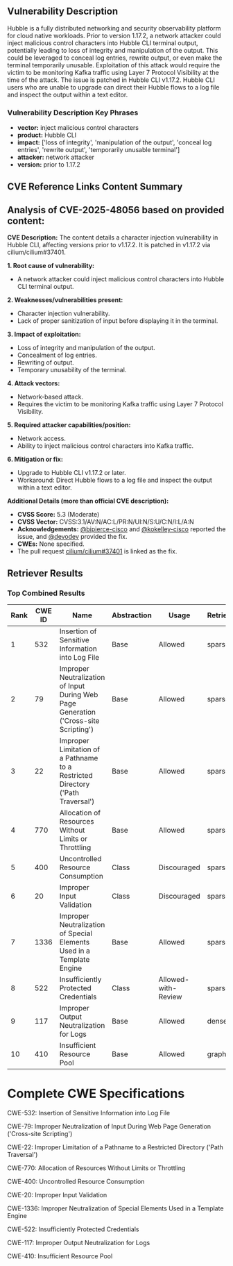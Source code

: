 ## Vulnerability Description
Hubble is a fully distributed networking and security observability platform for cloud native workloads. Prior to version 1.17.2, a network attacker could inject malicious control characters into Hubble CLI terminal output, potentially leading to loss of integrity and manipulation of the output. This could be leveraged to conceal log entries, rewrite output, or even make the terminal temporarily unusable. Exploitation of this attack would require the victim to be monitoring Kafka traffic using Layer 7 Protocol Visibility at the time of the attack. The issue is patched in Hubble CLI v1.17.2. Hubble CLI users who are unable to upgrade can direct their Hubble flows to a log file and inspect the output within a text editor.

### Vulnerability Description Key Phrases
- **vector:** inject malicious control characters
- **product:** Hubble CLI
- **impact:** ['loss of integrity', 'manipulation of the output', 'conceal log entries', 'rewrite output', 'temporarily unusable terminal']
- **attacker:** network attacker
- **version:** prior to 1.17.2

## CVE Reference Links Content Summary
## Analysis of CVE-2025-48056 based on provided content:

**CVE Description:** The content details a character injection vulnerability in Hubble CLI, affecting versions prior to v1.17.2. It is patched in v1.17.2 via cilium/cilium#37401.

**1. Root cause of vulnerability:**

*   A network attacker could inject malicious control characters into Hubble CLI terminal output.

**2. Weaknesses/vulnerabilities present:**

*   Character injection vulnerability.
*   Lack of proper sanitization of input before displaying it in the terminal.

**3. Impact of exploitation:**

*   Loss of integrity and manipulation of the output.
*   Concealment of log entries.
*   Rewriting of output.
*   Temporary unusability of the terminal.

**4. Attack vectors:**

*   Network-based attack.
*   Requires the victim to be monitoring Kafka traffic using Layer 7 Protocol Visibility.

**5. Required attacker capabilities/position:**

*   Network access.
*   Ability to inject malicious control characters into Kafka traffic.

**6. Mitigation or fix:**

*   Upgrade to Hubble CLI v1.17.2 or later.
*   Workaround: Direct Hubble flows to a log file and inspect the output within a text editor.

**Additional Details (more than official CVE description):**

*   **CVSS Score:** 5.3 (Moderate)
*   **CVSS Vector:** CVSS:3.1/AV:N/AC:L/PR:N/UI:N/S:U/C:N/I:L/A:N
*   **Acknowledgements:**  [@bipierce-cisco](https://github.com/bipierce-cisco) and [@kokelley-cisco](https://github.com/kokelley-cisco) reported the issue, and [@devodev](https://github.com/devodev) provided the fix.
*   **CWEs:** None specified.
*   The pull request [cilium/cilium#37401](https://github.com/cilium/cilium/pull/37401) is linked as the fix.

## Retriever Results

### Top Combined Results

| Rank | CWE ID | Name | Abstraction | Usage  | Retrievers | Individual Scores |
|------|--------|------|-------------|-------|------------|-------------------|
| 1 | 532 | Insertion of Sensitive Information into Log File | Base | Allowed | sparse | 0.196 |
| 2 | 79 | Improper Neutralization of Input During Web Page Generation ('Cross-site Scripting') | Base | Allowed | sparse | 0.196 |
| 3 | 22 | Improper Limitation of a Pathname to a Restricted Directory ('Path Traversal') | Base | Allowed | sparse | 0.194 |
| 4 | 770 | Allocation of Resources Without Limits or Throttling | Base | Allowed | sparse | 0.193 |
| 5 | 400 | Uncontrolled Resource Consumption | Class | Discouraged | sparse | 0.193 |
| 6 | 20 | Improper Input Validation | Class | Discouraged | sparse | 0.191 |
| 7 | 1336 | Improper Neutralization of Special Elements Used in a Template Engine | Base | Allowed | sparse | 0.190 |
| 8 | 522 | Insufficiently Protected Credentials | Class | Allowed-with-Review | sparse | 0.189 |
| 9 | 117 | Improper Output Neutralization for Logs | Base | Allowed | dense | 0.460 |
| 10 | 410 | Insufficient Resource Pool | Base | Allowed | graph | 0.002 |



# Complete CWE Specifications

CWE-532: Insertion of Sensitive Information into Log File

CWE-79: Improper Neutralization of Input During Web Page Generation ('Cross-site Scripting')

CWE-22: Improper Limitation of a Pathname to a Restricted Directory ('Path Traversal')

CWE-770: Allocation of Resources Without Limits or Throttling

CWE-400: Uncontrolled Resource Consumption

CWE-20: Improper Input Validation

CWE-1336: Improper Neutralization of Special Elements Used in a Template Engine

CWE-522: Insufficiently Protected Credentials

CWE-117: Improper Output Neutralization for Logs

CWE-410: Insufficient Resource Pool